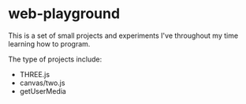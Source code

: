 # web-playground

This is a set of small projects and experiments I've throughout my time learning how to program.

The type of projects include:
* THREE.js
* canvas/two.js
* getUserMedia
